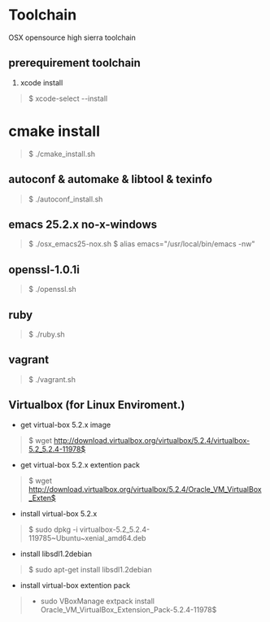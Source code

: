 Toolchain
=========

OSX opensource high sierra toolchain

## prerequirement toolchain
1. xcode install
> $ xcode-select --install

# cmake install
> $ ./cmake_install.sh

## autoconf & automake & libtool & texinfo
> $ ./autoconf_install.sh

## emacs 25.2.x no-x-windows
> $ ./osx_emacs25-nox.sh
> $ alias emacs="/usr/local/bin/emacs -nw"


## openssl-1.0.1i
> $ ./openssl.sh

## ruby
> $ ./ruby.sh

## vagrant
> $ ./vagrant.sh

## Virtualbox (for Linux Enviroment.)
* get virtual-box 5.2.x image
> $ wget http://download.virtualbox.org/virtualbox/5.2.4/virtualbox-5.2_5.2.4-11978$
* get virtual-box 5.2.x extention pack
> $ wget http://download.virtualbox.org/virtualbox/5.2.4/Oracle_VM_VirtualBox_Exten$
* install virtual-box 5.2.x
> $ sudo dpkg -i virtualbox-5.2_5.2.4-119785~Ubuntu~xenial_amd64.deb
* install libsdl1.2debian
> $ sudo apt-get install libsdl1.2debian
* install virtual-box extention pack
> * sudo VBoxManage extpack install Oracle_VM_VirtualBox_Extension_Pack-5.2.4-11978$
